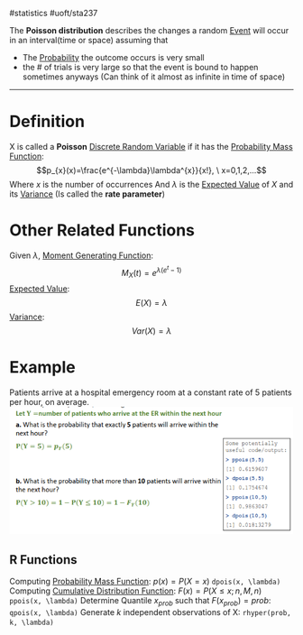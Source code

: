 #statistics #uoft/sta237 

The **Poisson distribution** describes the changes a random [Event](Event.md) will occur in an interval(time or space) assuming that
- The [Probability](Probability.md) the outcome occurs is very small
- the # of trials is very large so that the event is bound to happen sometimes anyways (Can think of it almost as infinite in time of space)

---
# Definition
X is called a **Poisson** [Discrete Random Variable](Discrete%20Random%20Variable.md) if it has the [Probability Mass Function](Probability%20Mass%20Function.md): $$p_{x}(x)=\frac{e^{-\lambda}\lambda^{x}}{x!}, \ x=0,1,2,...$$
Where $x$ is the number of occurrences
And $\lambda$ is the [Expected Value](Expected%20Value.md) of $X$ and its [Variance](Variance.md) (Is called the **rate parameter**)
# Other Related Functions
Given $\lambda$,
[Moment Generating Function](Moment%20Generating%20Function.md):$$M_{X}(t)=e^{\lambda(e^{t}-1)}$$
[Expected Value](Expected%20Value.md):$$E(X)=\lambda$$
[Variance](Variance.md):$$Var(X)=\lambda$$
# Example
Patients arrive at a hospital emergency room at a constant rate of 5 patients per hour, on average.![Pasted image 20231012122945](Attachments/Pasted%20image%2020231012122945.png)
## R Functions 
Computing [Probability Mass Function](Probability%20Mass%20Function.md): $p(x)=P(X=x)$
`dpois(x, \lambda)`
Computing [Cumulative Distribution Function](Cumulative%20Distribution%20Function.md):  $F(x)=P(X\leq x;n,M,n)$
`ppois(x, \lambda)`
Determine Quantile $x_{prob}$ such that $F(x_{prob})=prob$:
`qpois(x, \lambda)` 
Generate *k* independent observations of X:
`rhyper(prob, k, \lambda)`